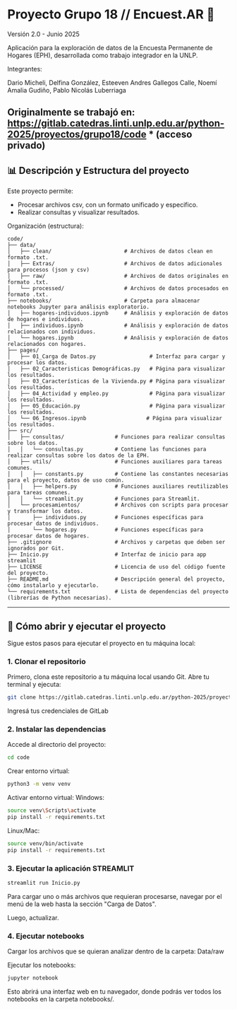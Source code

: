 # Proyecto Grupo 18 // Encuest.AR 🧮

Versión 2.0 - Junio 2025

Aplicación para la exploración de datos de la Encuesta Permanente de Hogares (EPH), desarrollada como trabajo integrador en la UNLP.

Integrantes: 

Dario Micheli, Delfina González, Esteeven Andres Gallegos Calle, Noemí Amalia Gudiño, Pablo Nicolás Luberriaga

Originalmente se trabajó en: https://gitlab.catedras.linti.unlp.edu.ar/python-2025/proyectos/grupo18/code * (acceso privado)
---

## 📊 Descripción y Estructura del proyecto

Este proyecto permite:
- Procesar archivos csv, con un formato unificado y especifico.
- Realizar consultas y visualizar resultados.

Organización (estructura):

```plaintext
code/
├── data/
│   ├── clean/                       # Archivos de datos clean en formato .txt.
│   ├── Extras/                      # Archivos de datos adicionales para procesos (json y csv)
│   ├── raw/                         # Archivos de datos originales en formato .txt.
│   └── processed/                   # Archivos de datos procesados en formato .txt.
├── notebooks/                       # Carpeta para almacenar notebooks Jupyter para análisis exploratorio.
│   ├── hogares-individuos.ipynb     # Análisis y exploración de datos de hogares e individuos.                
│   ├── individuos.ipynb             # Análisis y exploración de datos relacionados con individuos.
│   └── hogares.ipynb                # Análisis y exploración de datos relacionados con hogares.
├── pages/
│   ├── 01_Carga de Datos.py                 # Interfaz para cargar y procesar los datos.
│   ├── 02_Caracteristicas Demográficas.py   # Página para visualizar los resultados.
│   ├── 03_Características de la Vivienda.py # Página para visualizar los resultados.
│   ├── 04_Actividad y empleo.py             # Página para visualizar los resultados.
│   ├── 05_Educación.py                      # Página para visualizar los resultados.
│   └── 06_Ingresos.ipynb                   # Página para visualizar los resultados.
├── src/
│   ├── consultas/                # Funciones para realizar consultas sobre los datos.
│   │   └── consultas.py          # Contiene las funciones para realizar consultas sobre los datos de la EPH.
│   ├── utils/                    # Funciones auxiliares para tareas comunes.
│   │   ├── constants.py          # Contiene las constantes necesarias para el proyecto, datos de uso común.
│   │   ├── helpers.py            # Funciones auxiliares reutilizables para tareas comunes.
│   │   └── streamlit.py          # Funciones para Streamlit.
│   └── procesamientos/           # Archivos con scripts para procesar y transformar los datos.
│       ├── individuos.py         # Funciones específicas para procesar datos de individuos.
│       └── hogares.py            # Funciones específicas para procesar datos de hogares.
├── .gitignore                    # Archivos y carpetas que deben ser ignorados por Git.
├── Inicio.py                     # Interfaz de inicio para app streamlit
├── LICENSE                       # Licencia de uso del código fuente del proyecto.
├── README.md                     # Descripción general del proyecto, cómo instalarlo y ejecutarlo.
└── requirements.txt              # Lista de dependencias del proyecto (librerías de Python necesarias).
```
---

## 🚀 Cómo abrir y ejecutar el proyecto

Sigue estos pasos para ejecutar el proyecto en tu máquina local:

### 1. **Clonar el repositorio**
Primero, clona este repositorio a tu máquina local usando Git. Abre tu terminal y ejecuta:

```bash
git clone https://gitlab.catedras.linti.unlp.edu.ar/python-2025/proyectos/grupo18/code.git](https://github.com/Delfina-Gonzalez/Proyecto-EncuestAR 
```

Ingresá tus credenciales de GitLab

### 2. **Instalar las dependencias**
Accede al directorio del proyecto: 
```bash
cd code
```

Crear entorno virtual:
```bash
python3 -m venv venv
```

Activar entorno virtual:
Windows: 
```bash
source venv\Scripts\activate
pip install -r requirements.txt
```
Linux/Mac: 
```bash
source venv/bin/activate
pip install -r requirements.txt
```

### 3. **Ejecutar la aplicación STREAMLIT**
```bash
streamlit run Inicio.py
```

Para cargar uno o más archivos que requieran procesarse, navegar por el menú de la web hasta la sección "Carga de Datos".

Luego, actualizar.

### 4. **Ejecutar notebooks**

Cargar los archivos que se quieran analizar dentro de la carpeta: Data/raw

Ejecutar los notebooks:     
```bash
jupyter notebook
```

Esto abrirá una interfaz web en tu navegador, donde podrás ver todos los notebooks en la carpeta notebooks/.





